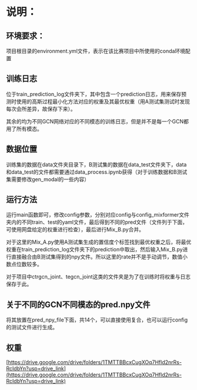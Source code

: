 # 说明：

## 环境要求：

项目根目录的environment.yml文件，表示在该比赛项目中所使用的conda环境配置

## 训练日志

位于train_prediction_log文件夹下，其中包含一个prediction日志，用来保存预测时使用的高斯过程最小化方法对应的权重及其最优权重（用A测试集测试时发现每次会所差异，故保存下来）。

其余的均为不同GCN网络对应的不同模态的训练日志，但是并不是每一个GCN都用了所有模态。

## 数据位置

训练集的数据在data文件夹目录下，B测试集的数据在data_test文件夹下，data和data_test的文件都需要通过data_process.ipynb获得（对于训练数据和B测试集需要修改gen_modal的一些内容）

## 运行方法

运行main函数即可，修改config参数，分别对应config与config_mixformer文件夹内的不同train、test的yaml文件，最后得到不同的pred文件（文件列于下面，可使用网盘给定的权重进行检查），最后进行Mix_B.py合并。

对于这里的Mix_A.py使用A测试集生成的置信度个标签找到最优权重之后，将最优权重在train_prediction_log文件夹下的prediction中取出，然后输入Mix_B.py进行直接融合由B测试集得到的npy文件。所以这里的rate并不是手动调节，数值小数点位数较多。

对于项目中ctrgcn_joint、tegcn_joint这类的文件夹是为了在训练时将权重与日志保存于此。

## 关于不同的GCN不同模态的pred.npy文件

将其放置在pred_npy_file下面，共14个，可以直接使用复合，也可以运行config的测试文件进行生成。

## 权重
[https://drive.google.com/drive/folders/1TMTTBBcxCugXOq7Hfld2nrRs-RcIdbYn?usp=drive_link](https://drive.google.com/drive/folders/1TMTTBBcxCugXOq7Hfld2nrRs-RcIdbYn?usp=drive_link)
